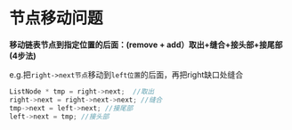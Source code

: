 # 节点移动问题



**移动链表节点到指定位置的后面：\(remove + add）取出+缝合+接头部+接尾部\(4步法\)**

e.g.把`right->next节点`移动到`left位置`的后面，再把right缺口处缝合

```cpp
ListNode * tmp = right->next;  //取出
right->next = right->next->next; //缝合
tmp->next = left->next; //接尾部
left->next = tmp; //接头部
```

